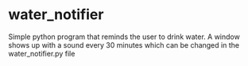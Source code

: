 # water_notifier

Simple python program that reminds the user to drink water.
A window shows up with a sound every 30 minutes which can be changed in the water_notifier.py file
